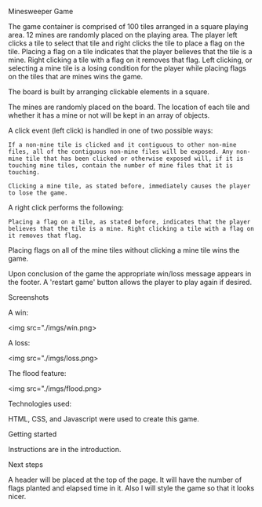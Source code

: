 Minesweeper Game

The game container is comprised of 100 tiles arranged in a square playing area. 12 mines are randomly placed on the playing area. The player left clicks a tile to select that tile and right clicks the tile to place a flag on the tile. Placing a flag on a tile indicates that the player believes that the tile is a mine. Right clicking a tile with a flag on it removes that flag. Left clicking, or selecting a mine tile is a losing condition for the player while placing flags on the tiles that are mines wins the game.

The board is built by arranging clickable elements in a square.

The mines are randomly placed on the board. The location of each tile and whether it has a mine or not will be kept in an array of objects.

A click event (left click) is handled in one of two possible ways:

	If a non-mine tile is clicked and it contiguous to other non-mine files, all of the contiguous non-mine files will be exposed. Any non-mine tile that has been clicked or otherwise exposed will, if it is touching mine tiles, contain the number of mine files that it is touching.

	Clicking a mine tile, as stated before, immediately causes the player to lose the game.

A right click performs the following:

	Placing a flag on a tile, as stated before, indicates that the player believes that the tile is a mine. Right clicking a tile with a flag on it removes that flag. 

Placing flags on all of the mine tiles without clicking a mine tile wins the game.

Upon conclusion of the game the appropriate win/loss message appears in the footer. A 'restart game' button allows the player to play again if desired.

Screenshots

A win:

<img src="./imgs/win.png>

A loss:

<img src="./imgs/loss.png>

The flood feature:

<img src="./imgs/flood.png>

Technologies used:

HTML, CSS, and Javascript were used to create this game.

Getting started

Instructions are in the introduction.

Next steps

A header will be placed at the top of the page. It will have the number of flags planted and elapsed time in it. Also I will style the game so that it looks nicer.